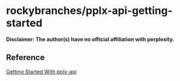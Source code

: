 # rockybranches/pplx-api-getting-started

**Disclaimer: The author(s) have no official affiliation with perplexity.**

## Reference

[Getting Started With pplx-api](https://docs.perplexity.ai/docs/getting-started)
